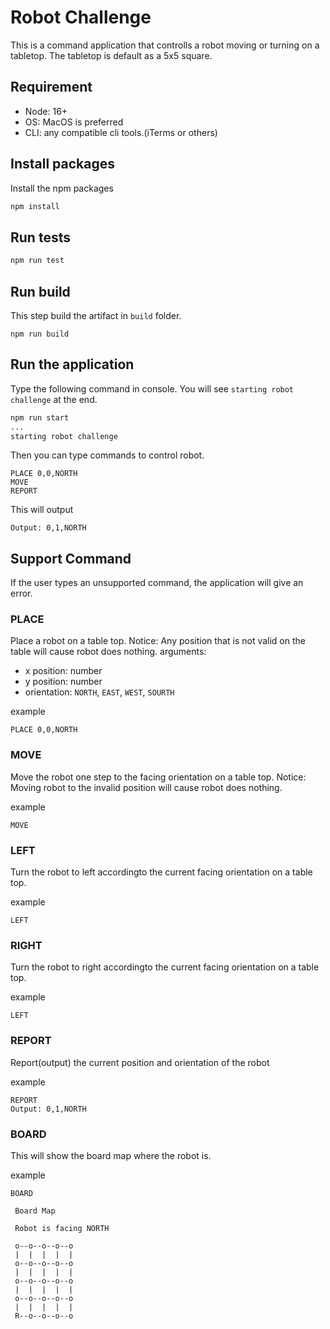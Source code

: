 # Robot Challenge

This is a command application that controlls a robot moving or turning on a tabletop. The tabletop is default as a 5x5 square. 

## Requirement
 - Node: 16+
 - OS: MacOS is preferred 
 - CLI: any compatible cli tools.(iTerms or others)

## Install packages
Install the npm packages
```bash
npm install
```

## Run tests

```bash
npm run test
```

## Run build
This step build the artifact in `build` folder.

```
npm run build
```

## Run the application

Type the following command in console. You will see `starting robot challenge` at the end.
```bash
npm run start
...
starting robot challenge
```

Then you can type commands to control robot. 

```plain
PLACE 0,0,NORTH
MOVE
REPORT
```

This will output 
```plain
Output: 0,1,NORTH
```

## Support Command

If the user types an unsupported command, the application will give an error.

### PLACE
Place a robot on a table top. 
Notice: Any position that is not valid on the table will cause robot does nothing.
arguments: 
  - x position: number
  - y position: number
  - orientation: `NORTH`, `EAST`, `WEST`, `SOURTH`

example
```
PLACE 0,0,NORTH
```

### MOVE
Move the robot one step to the facing orientation on a table top. 
Notice: Moving robot to the invalid position will cause robot does nothing.


example
```
MOVE
```

### LEFT
Turn the robot to left accordingto the current facing orientation on a table top. 

example
```
LEFT
```

### RIGHT 
Turn the robot to right accordingto the current facing orientation on a table top. 

example
```
LEFT
```

### REPORT 
Report(output) the current position and orientation of the robot

example
```
REPORT
Output: 0,1,NORTH
```

### BOARD
This will show the board map where the robot is.

example
 ```
 BOARD

  Board Map

  Robot is facing NORTH

  o--o--o--o--o
  |  |  |  |  |
  o--o--o--o--o
  |  |  |  |  |
  o--o--o--o--o
  |  |  |  |  |
  o--o--o--o--o
  |  |  |  |  |
  R--o--o--o--o
```
